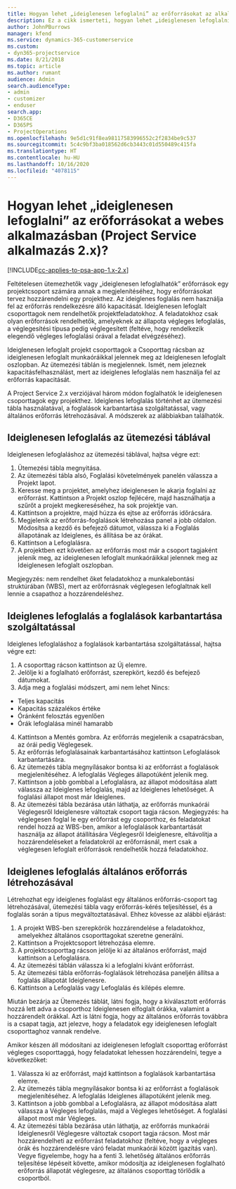```yaml
---
title: Hogyan lehet „ideiglenesen lefoglalni” az erőforrásokat az alkalmazás 2.x verziójában?
description: Ez a cikk ismerteti, hogyan lehet „ideiglenesen lefoglalni” projektcsoport-tagokat a Project Service használatával.
author: JohnPBurrows
manager: kfend
ms.service: dynamics-365-customerservice
ms.custom:
- dyn365-projectservice
ms.date: 8/21/2018
ms.topic: article
ms.author: rumant
audience: Admin
search.audienceType:
- admin
- customizer
- enduser
search.app:
- D365CE
- D365PS
- ProjectOperations
ms.openlocfilehash: 9e5d1c91f8ea98117583996552c2f2834be9c537
ms.sourcegitcommit: 5c4c9bf3ba018562d6cb3443c01d550489c415fa
ms.translationtype: HT
ms.contentlocale: hu-HU
ms.lasthandoff: 10/16/2020
ms.locfileid: "4078115"
---
```

# <a name="how-do-i-soft-book-resources-in-the-web-app-project-service-app-v2x"></a>Hogyan lehet „ideiglenesen lefoglalni” az erőforrásokat a webes alkalmazásban (Project Service alkalmazás 2.x)?

[!INCLUDE[cc-applies-to-psa-app-1.x-2.x](../includes/cc-applies-to-psa-app-1x-2x.md)]

Feltételesen ütemezhetők vagy „ideiglenesen lefoglalhatók” erőforrások egy projektcsoport számára annak a megjelenítéséhez, hogy erőforrásokat tervez hozzárendelni egy projekthez. Az ideiglenes foglalás nem használja fel az erőforrás rendelkezésre álló kapacitását. Ideiglenesen lefoglalt csoporttagok nem rendelhetők projektfeladatokhoz. A feladatokhoz csak olyan erőforrások rendelhetők, amelyeknek az állapota végleges lefoglalás, a véglegesítési típusa pedig véglegesített (feltéve, hogy rendelkezik elegendő végleges lefoglalási órával a feladat elvégzéséhez).

Ideiglenesen lefoglalt projekt csoporttagok a Csoporttag rácsban az ideiglenesen lefoglalt munkaóráikkal jelennek meg az Ideiglenesen lefoglalt oszlopban. Az ütemezési táblán is megjelennek. Ismét, nem jeleznek kapacitásfelhasználást, mert az ideiglenes lefoglalás nem használja fel az erőforrás kapacitását.

A Project Service 2.x verziójával három módon foglalhatók le ideiglenesen csoporttagok egy projekthez. Ideiglenes lefoglalás történhet az ütemezési tábla használatával, a foglalások karbantartása szolgáltatással, vagy általános erőforrás létrehozásával. A módszerek az alábbiakban találhatók.

## <a name="soft-book-with-the-schedule-board"></a>Ideiglenesen lefoglalás az ütemezési táblával

Ideiglenesen lefoglaláshoz az ütemezési táblával, hajtsa végre ezt: 
1. Ütemezési tábla megnyitása.
2. Az ütemezési tábla alsó, Foglalási követelmények panelén válassza a Projekt lapot.
3. Keresse meg a projektet, amelyhez ideiglenesen le akarja foglalni az erőforrást. Kattintson a Projekt oszlop fejlécére, majd használhatja a szűrőt a projekt megkereséséhez, ha sok projektje van.
4. Kattintson a projektre, majd húzza és ejtse az erőforrás időrácsára.
5. Megjelenik az erőforrás-foglalások létrehozása panel a jobb oldalon. Módosítsa a kezdő és befejező dátumot, válassza ki a Foglalás állapotának az Ideiglenes, és állítása be az órákat. 
6. Kattintson a Lefoglalásra.
7. A projektben ezt követően az erőforrás most már a csoport tagjaként jelenik meg, az ideiglenesen lefoglalt munkaóráikkal jelennek meg az Ideiglenesen lefoglalt oszlopban.

Megjegyzés: nem rendelhet őket feladatokhoz a munkalebontási struktúrában (WBS), mert az erőforrásnak véglegesen lefoglaltnak kell lennie a csapathoz a hozzárendeléshez.

## <a name="soft-book-using-the-maintain-bookings-feature"></a>Ideiglenes lefoglalás a foglalások karbantartása szolgáltatással

Ideiglenes lefoglaláshoz a foglalások karbantartása szolgáltatással, hajtsa végre ezt:
1. A csoporttag rácson kattintson az Új elemre.
2. Jelölje ki a foglalható erőforrást, szerepkört, kezdő és befejező dátumokat.
3. Adja meg a foglalási módszert, ami nem lehet Nincs:
- Teljes kapacitás
- Kapacitás százalékos értéke
- Óránként felosztás egyenlően
- Órák lefoglalása minél hamarabb
4. Kattintson a Mentés gombra. Az erőforrás megjelenik a csapatrácsban, az órái pedig Véglegesek.
5. Az erőforrás lefoglalásainak karbantartásához kattintson Lefoglalások karbantartására.
6. Az ütemezés tábla megnyílásakor bontsa ki az erőforrást a foglalások megjelenítéséhez. A lefoglalás Végleges állapotúként jelenik meg.
7. Kattintson a jobb gombbal a Lefoglalásra, az állapot módosítása alatt válassza az Ideiglenes lefoglalás, majd az Ideiglenes lehetőséget. A foglalási állapot most már Ideiglenes.
8. Az ütemezési tábla bezárása után láthatja, az erőforrás munkaórái Véglegesről Ideiglenesre változtak csoport tagja rácson.
Megjegyzés: ha véglegesen foglal le egy erőforrást egy csoporthoz, és feladatokat rendel hozzá az WBS-ben, amikor a lefoglalások karbantartását használja az állapot átállítására Véglegesről Ideiglenesre, eltávolítja a hozzárendeléseket a feladatokról az erőforrásnál, mert csak a véglegesen lefoglalt erőforrások rendelhetők hozzá feladatokhoz.

## <a name="soft-book-by-creating-a-generic-resource"></a>Ideiglenes lefoglalás általános erőforrás létrehozásával

Létrehozhat egy ideiglenes foglalást egy általános erőforrás-csoport tag létrehozásával, ütemezési tábla vagy erőforrás-kérés teljesítéssel, és a foglalás során a típus megváltoztatásával.
Ehhez kövesse az alábbi eljárást:

1. A projekt WBS-ben szerepkörök hozzárendelése a feladatokhoz, amelyekhez általános csoporttagokat szeretne generálni.
2. Kattintson a Projektcsoport létrehozása elemre.
3. A projektcsoporttag rácson jelölje ki az általános erőforrást, majd kattintson a Lefoglalásra.
4. Az ütemezési táblán válassza ki a lefoglalni kívánt erőforrást.
5. Az ütemezési tábla erőforrás-foglalások létrehozása paneljén állítsa a foglalás állapotát Ideiglenesre.
6. Kattintson a Lefoglalás vagy Lefoglalás és kilépés elemre.

Miután bezárja az Ütemezés táblát, látni fogja, hogy a kiválasztott erőforrás hozzá lett adva a csoporthoz Ideiglenesen elfoglalt órákka, valamint a hozzárendelt órákkal. Azt is látni fogja, hogy az általános erőforrás továbbra is a csapat tagja, azt jelezve, hogy a feladatok egy ideiglenesen lefoglalt csoporttaghoz vannak rendelve.

Amikor készen áll módosítani az ideiglenesen lefoglalt csoporttag erőforrást végleges csoporttaggá, hogy feladatokat lehessen hozzárendelni, tegye a következőket:

1. Válassza ki az erőforrást, majd kattintson a foglalások karbantartása elemre.
2. Az ütemezés tábla megnyílásakor bontsa ki az erőforrást a foglalások megjelenítéséhez. A lefoglalás Ideiglenes állapotúként jelenik meg.
3. Kattintson a jobb gombbal a Lefoglalásra, az állapot módosítása alatt válassza a Végleges lefoglalás, majd a Végleges lehetőséget. A foglalási állapot most már Végleges.
4. Az ütemezési tábla bezárása után láthatja, az erőforrás munkaórái Ideiglenesről Véglegesre változtak csoport tagja rácson. Most már hozzárendelheti az erőforrást feladatokhoz (feltéve, hogy a végleges órák és hozzárendelésre váró feladat munkaórái között igazítás van). Vegye figyelembe, hogy ha a fenti 3. lehetőség általános erőforrás teljesítése lépéseit követte, amikor módosítja az ideiglenesen foglalható erőforrás állapotát véglegesre, az általános csoporttag törlődik a csoportból.
